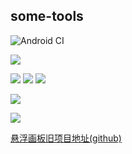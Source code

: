some-tools
----------------

![Android CI](https://github.com/bczhc/some-tools/workflows/Android%20CI/badge.svg)

![](https://img.shields.io/github/stars/bczhc/some-tools?style=flat-square)

![](https://img.shields.io/github/commit-activity/y/bczhc/some-tools?style=flat-square)
![](https://img.shields.io/github/commit-activity/m/bczhc/some-tools?style=flat-square)
![](https://img.shields.io/github/commit-activity/w/bczhc/some-tools?style=flat-square)

![](https://img.shields.io/github/repo-size/bczhc/some-tools?style=flat-square)

![](https://img.shields.io/github/issues-closed-raw/bczhc/some-tools?color=red&style=flat-square)

[悬浮画板旧项目地址\(github\)](https://github.com/bczhc/FloatingBoard)
